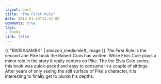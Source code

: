 ```yaml
---
layout: post
title: "The First Rule"
date: 2013-01-26T13:42:00
comments: true
tags:
- books
link: false
---
```

{{ "B005X4AMBK" | amazon_mediumleft_image }}
_The First Rule_ is the second Joe Pike book the Robert Crais has written. While Elvis Cole plays a minor role in the story it really centers on Pike. The the Elvis Cole series, this book was quick-paced and easy to consume in a couple of sittings. After years of only seeing the still surface of Pike's character, it is interesting to finally get to plumb his depths.
